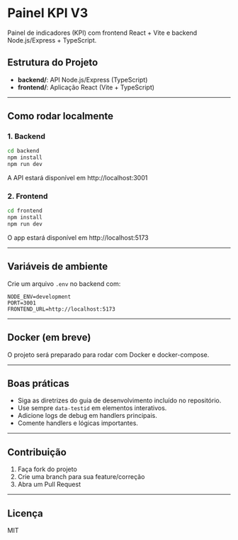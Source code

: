 # Painel KPI V3

Painel de indicadores (KPI) com frontend React + Vite e backend Node.js/Express + TypeScript.

## Estrutura do Projeto

- **backend/**: API Node.js/Express (TypeScript)
- **frontend/**: Aplicação React (Vite + TypeScript)

---

## Como rodar localmente

### 1. Backend

```bash
cd backend
npm install
npm run dev
```

A API estará disponível em http://localhost:3001

### 2. Frontend

```bash
cd frontend
npm install
npm run dev
```

O app estará disponível em http://localhost:5173

---

## Variáveis de ambiente

Crie um arquivo `.env` no backend com:

```
NODE_ENV=development
PORT=3001
FRONTEND_URL=http://localhost:5173
```

---

## Docker (em breve)

O projeto será preparado para rodar com Docker e docker-compose.

---

## Boas práticas

- Siga as diretrizes do guia de desenvolvimento incluído no repositório.
- Use sempre `data-testid` em elementos interativos.
- Adicione logs de debug em handlers principais.
- Comente handlers e lógicas importantes.

---

## Contribuição

1. Faça fork do projeto
2. Crie uma branch para sua feature/correção
3. Abra um Pull Request

---

## Licença

MIT 